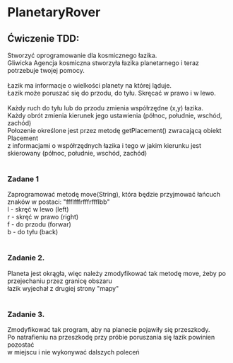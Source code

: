 # PlanetaryRover

## Ćwiczenie TDD:</br>
Stworzyć oprogramowanie dla kosmicznego łazika.</br>
Gliwicka Agencja kosmiczna stworzyła łazika planetarnego i teraz potrzebuje twojej pomocy.</br>
</br>
Łazik ma informacje o wielkości planety na której ląduje.</br>
Łazik może poruszać się do przodu, do tyłu. Skręcać w prawo i w lewo.</br>
</br>
Każdy ruch do tyłu lub do przodu zmienia współrzędne (x,y) łazika.</br>
Każdy obrót zmienia kierunek jego ustawienia (północ, południe, wschód, zachód)</br>
Połozenie określone jest przez metodę getPlacement() zwracającą obiekt Placement</br> 
z informacjami o współrzędnych łazika i tego w jakim kierunku jest skierowany (północ, południe, wschód, zachód)</br>
</br>
### Zadane 1</br>
Zaprogramować metodę move(String), która będzie przyjmować łańcuch znaków w postaci: "ffflfffrfffrffflbb"</br>
l - skręć w lewo (left)</br>
r - skręć w prawo (right)</br>
f - do przodu (forwar)</br>
b - do tyłu (back)</br>
</br>
### Zadanie 2.</br>
Planeta jest okrągła, więc należy zmodyfikować tak metodę move, żeby po przejechaniu przez granicę obszaru</br> 
łazik wyjechał z drugiej strony "mapy" </br>
</br>
### Zadanie 3.</br>
Zmodyfikować tak program, aby na planecie pojawiły się przeszkody.</br>
Po natrafieniu na przeszkodę przy próbie poruszania się łazik powinien pozostać</br> 
w miejscu i nie wykonywać dalszych poleceń</br>

